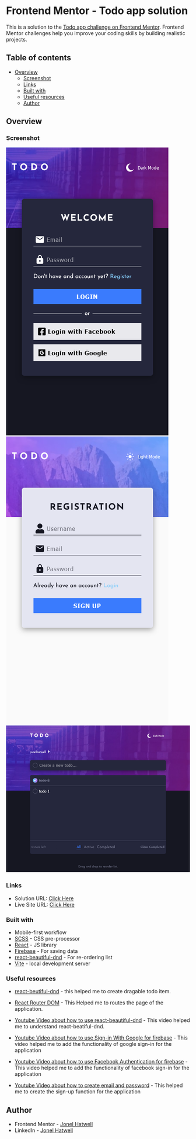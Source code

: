 # Frontend Mentor - Todo app solution

This is a solution to the [Todo app challenge on Frontend Mentor](https://www.frontendmentor.io/challenges/todo-app-Su1_KokOW). Frontend Mentor challenges help you improve your coding skills by building realistic projects.

## Table of contents

- [Overview](#overview)
  - [Screenshot](#screenshot)
  - [Links](#links)
  - [Built with](#built-with)
  - [Useful resources](#useful-resources)
  - [Author](#author)

## Overview

### Screenshot

![Login Page](./UI/todo-login.png)
![Sign-up Page](./UI/todo-registration.png)
![Main Page](./UI/todo-main.png)

### Links

- Solution URL: [Click Here]()
- Live Site URL: [Click Here]()

### Built with

- Mobile-first workflow
- [SCSS](https://sass-lang.com/) - CSS pre-processor
- [React](https://reactjs.org/) - JS library
- [Firebase](https://firebase.google.com/) - For saving data
- [react-beautiful-dnd](https://github.com/atlassian/react-beautiful-dnd) - For re-ordering list
- [Vite](https://vitejs.dev/) -  local development server

### Useful resources

- [react-beutiful-dnd](https://github.com/atlassian/react-beautiful-dnd) - this helped me to create dragable todo item.

- [React Router DOM](https://v5.reactrouter.com/web/guides/quick-start) - This Helped me to routes the page of the application.

- [Youtube Video about how to use react-beautiful-dnd](https://www.youtube.com/watch?v=aYZRRyukuIw&t=60s) - This video helped me to understand react-beatiful-dnd.

- [Youtube Video about how to use Sign-in With Google for firebase](https://www.youtube.com/watch?v=cZAnibwI9u8&t=1457s) - This video helped me to add the functionality of google sign-in for the application

- [Youtube Video about how to use Facebook Authentication for firebase](https://www.youtube.com/watch?v=kEfe9u5F_L0) - This video helped me to add the functionality of facebook sign-in for the application

- [Youtube Video about how to create email and password](https://www.youtube.com/watch?v=x62aBvnRCKw&list=PLaPfwr_iF3CarlXMRMsgF6w4htzDg5tvh&index=2) - This helped me to create the sign-up function for the application

## Author

- Frontend Mentor - [Jonel Hatwell](https://www.frontendmentor.io/profile/hatwell-jonel)
- LinkedIn - [Jonel Hatwell](https://www.linkedin.com/in/jonel-hatwell/)